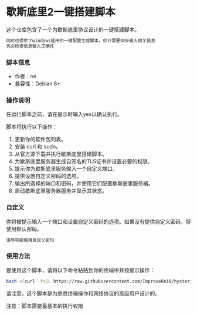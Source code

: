 
# 歇斯底里2一键搭建脚本

这个仓库包含了一个为歇斯底里协议设计的一键搭建脚本。
```markdown
同时也提供了windows适用的一键配置生成脚本，你只需要同步输入相关信息
务必检查信息输入正确性
```


### 脚本信息
- 作者：rei
- 兼容性：Debian 8+

### 操作说明

在运行脚本之前，请在提示时输入yes以确认执行。

脚本将执行以下操作：
1. 更新你的软件包列表。
2. 安装 curl 和 sudo。
3. 从官方源下载并执行歇斯底里搭建脚本。
4. 为歇斯底里服务器生成自签名的TLS证书并设置必要的权限。
5. 提示你为歇斯底里服务输入一个自定义端口。
6. 提供设置自定义密码的选项。
7. 输出所选择的端口和密码，并使用它们配置歇斯底里服务器。
8. 启动歇斯底里服务器服务并显示其状态。

### 自定义

你将被提示输入一个端口和设置自定义密码的选项。如果没有提供自定义密码，将使用默认密码。
```markdown
请尽可能使用自定义密码
```

### 使用方法

要使用这个脚本，请将以下命令粘贴到你的终端中并按提示操作：

```bash
bash <(curl -fsSL https://raw.githubusercontent.com/ImproveRei0/hysteria2_build/main/build.sh)
```

请注意，这个脚本是为熟悉终端操作和网络协议的高级用户设计的。

注意：脚本需要最基本的执行权限
